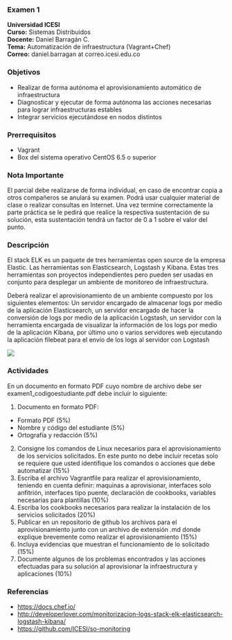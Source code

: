 ### Examen 1
**Universidad ICESI**  
**Curso:** Sistemas Distribuidos  
**Docente:** Daniel Barragán C.  
**Tema:** Automatización de infraestructura (Vagrant+Chef)  
**Correo:** daniel.barragan at correo.icesi.edu.co

### Objetivos
* Realizar de forma autónoma el aprovisionamiento automático de infraestructura
* Diagnosticar y ejecutar de forma autónoma las acciones necesarias para lograr infraestructuras estables
* Integrar servicios ejecutándose en nodos distintos

### Prerrequisitos
* Vagrant
* Box del sistema operativo CentOS 6.5 o superior

### Nota Importante
El parcial debe realizarse de forma individual, en caso de encontrar copia a otros compañeros se anulará su examen. Podrá usar cualquier material de clase o realizar consultas en Internet. Una vez termine correctamente la parte práctica se le pedirá que realice la respectiva sustentación de su solución, esta sustentación tendrá un factor de 0 a 1 sobre el valor del punto.

### Descripción
El stack ELK es un paquete de tres herramientas open source de la empresa Elastic. Las herramientas son Elasticsearch, Logstash y Kibana. Estas tres herramientas son proyectos independientes pero pueden ser usadas en conjunto para desplegar un ambiente de monitoreo de
infraestructura.

Deberá	realizar	el	aprovisionamiento	de	un	ambiente	compuesto	por	los	siguientes	elementos: Un servidor encargado de almacenar logs por medio de la aplicación Elasticsearch, un servidor encargado de hacer la conversión de logs por medio de la aplicación Logstash, un servidor con la herramienta encargada de visualizar la información de los logs por medio de la aplicación Kibana, por último uno o varios servidores web ejecutando la aplicación filebeat para el envío de los logs al servidor con Logstash

![][1]

### Actividades
En un documento en formato PDF cuyo nombre de
archivo debe ser examen1_codigoestudiante.pdf debe incluir lo siguiente:

1. Documento en formato PDF:  
  * Formato PDF (5%)
  * Nombre y código del estudiante (5%)
  * Ortografía y redacción (5%)
2. Consigne los comandos de Linux necesarios para el aprovisionamiento de los servicios solicitados. En este punto no debe incluir recetas solo se requiere que usted identifique los comandos o acciones que debe automatizar (15%)
3. Escriba el archivo Vagrantfile para realizar el aprovisionamiento, teniendo en cuenta definir:
maquinas a aprovisionar, interfaces solo anfitrión, interfaces tipo puente, declaración de cookbooks, variables necesarias para plantillas (10%)
4. Escriba los cookbooks necesarios para realizar la instalación de los servicios solicitados (20%)
5. Publicar en un repositorio de github los archivos para el aprovisionamiento junto con un archivo de extensión .md donde explique brevemente como realizar el aprovisionamiento (15%)
6. Incluya evidencias que muestran el funcionamiento de lo solicitado (15%)
7. Documente algunos de los problemas encontrados y las acciones efectuadas para su solución al aprovisionar la infraestructura y aplicaciones (10%)

### Referencias
* https://docs.chef.io/
* http://developerlover.com/monitorizacion-logs-stack-elk-elasticsearch-logstash-kibana/  
* https://github.com/ICESI/so-monitoring

[1]: images/01_diagrama_despliegue.png  
